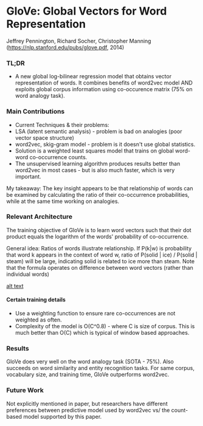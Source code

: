 # GloVe: Global Vectors for Word Representation

Jeffrey Pennington, Richard Socher, Christopher Manning
(https://nlp.stanford.edu/pubs/glove.pdf, 2014)

### TL;DR
- A new global log-bilinear regression model that obtains vector representation of words. It combines benefits of word2vec model AND exploits global corpus information using co-occurence matrix (75% on word analogy task).

### Main Contributions

- Current Techniques & their problems:
 - LSA (latent semantic analysis) - problem is bad on analogies (poor vector space structure)
 - word2vec, skig-gram model - problem is it doesn't use global statistics.
- Solution is a weighted least squares model that trains on global word-word co-occurrence counts.
- The unsupervised learning algorithm produces results better than word2vec in most cases - but is also much faster, which is very important.

My takeaway: The key insight appears to be that relationship of words can be examined by calculating the ratio of their co-occurrence probabilities, while at the same time working on analogies.

### Relevant Architecture

The training objective of GloVe is to learn word vectors such that their dot product equals the logarithm of the words' probability of co-occurrence.

General idea: Ratios of words illustrate relationship. If P(k|w) is probability that word k appears in the context of word w, ratio of P(solid | ice) / P(solid | steam) will be large, indicating solid is related to ice more than steam. Note that the formula operates on difference between word vectors (rather than individual words)

[alt text](http://url/to/img.png)

#### Certain training details
- Use a weighting function to ensure rare co-occurrences are not weighted as often.
- Complexity of the model is O(C^0.8) - where C is size of corpus. This is much better than O(C) which is typical of window based approaches.

### Results
GloVe does very well on the word analogy task (SOTA - 75%). Also succeeds on word similarity and entity recognition tasks. For same corpus, vocabulary size, and training time, GloVe outperforms word2vec.

### Future Work
Not explicitly mentioned in paper, but researchers have different preferences between predictive model used by word2vec  vs/ the count-based model supported by this paper.
